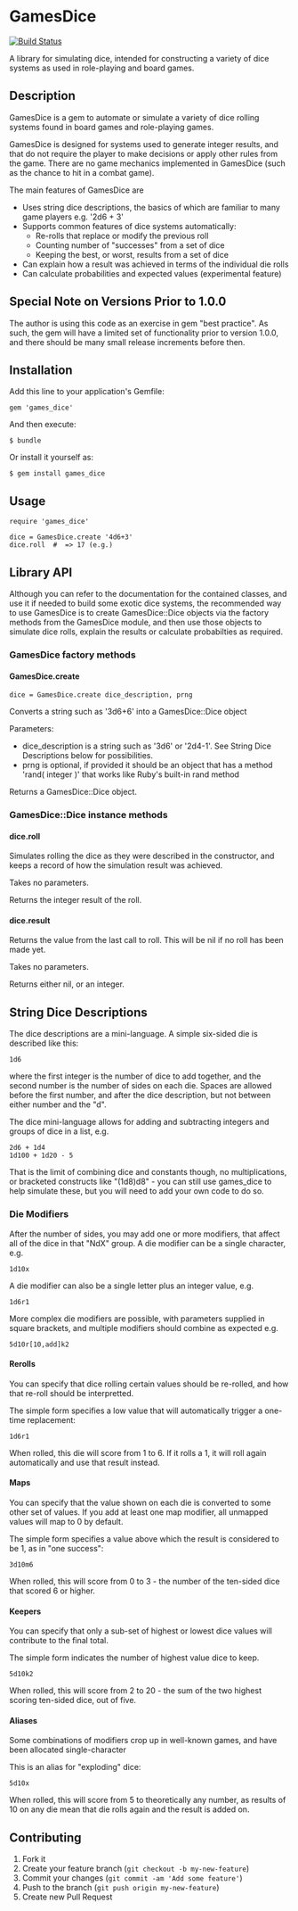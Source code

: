 # GamesDice

[![Build Status](https://travis-ci.org/neilslater/games_dice.png?branch=master)](http://travis-ci.org/neilslater/games_dice)

A library for simulating dice, intended for constructing a variety of dice systems as used in
role-playing and board games.

## Description

GamesDice is a gem to automate or simulate a variety of dice rolling systems found in board games and
role-playing games.

GamesDice is designed for systems used to generate integer results, and that do not require the
player to make decisions or apply other rules from the game. There are no game mechanics implemented
in GamesDice (such as the chance to hit in a combat game).

The main features of GamesDice are

 * Uses string dice descriptions, the basics of which are familiar to many game players e.g. '2d6 + 3'
 * Supports common features of dice systems automatically:
   * Re-rolls that replace or modify the previous roll
   * Counting number of "successes" from a set of dice
   * Keeping the best, or worst, results from a set of dice
 * Can explain how a result was achieved in terms of the individual die rolls
 * Can calculate probabilities and expected values (experimental feature)

## Special Note on Versions Prior to 1.0.0

The author is using this code as an exercise in gem "best practice". As such, the gem
will have a limited set of functionality prior to version 1.0.0, and there should be
many small release increments before then.

## Installation

Add this line to your application's Gemfile:

    gem 'games_dice'

And then execute:

    $ bundle

Or install it yourself as:

    $ gem install games_dice

## Usage

    require 'games_dice'

    dice = GamesDice.create '4d6+3'
    dice.roll  #  => 17 (e.g.)

## Library API

Although you can refer to the documentation for the contained classes, and use it if needed to
build some exotic dice systems, the recommended way to use GamesDice is to create GamesDice::Dice
objects via the factory methods from the GamesDice module, and then use those objects to simulate
dice rolls, explain the results or calculate probabilties as required.

### GamesDice factory methods

#### GamesDice.create

    dice = GamesDice.create dice_description, prng

Converts a string such as '3d6+6' into a GamesDice::Dice object

Parameters:

 * dice_description is a string such as '3d6' or '2d4-1'. See String Dice Descriptions below for possibilities.
 * prng is optional, if provided it should be an object that has a method 'rand( integer )' that works like Ruby's built-in rand method

Returns a GamesDice::Dice object.

### GamesDice::Dice instance methods

#### dice.roll

Simulates rolling the dice as they were described in the constructor, and keeps a record of how the
simulation result was achieved.

Takes no parameters.

Returns the integer result of the roll.

#### dice.result

Returns the value from the last call to roll. This will be nil if no roll has been made yet.

Takes no parameters.

Returns either nil, or an integer.

## String Dice Descriptions

The dice descriptions are a mini-language. A simple six-sided die is described like this:

    1d6

where the first integer is the number of dice to add together, and the second number is the number
of sides on each die. Spaces are allowed before the first number, and after the dice description, but
not between either number and the "d".

The dice mini-language allows for adding and subtracting integers and groups of dice in a list, e.g.

    2d6 + 1d4
    1d100 + 1d20 - 5

That is the limit of combining dice and constants though, no multiplications, or bracketed constructs
like "(1d8)d8" - you can still use games_dice to help simulate these, but you will need to add your own
code to do so.

### Die Modifiers

After the number of sides, you may add one or more modifiers, that affect all of the dice in that
"NdX" group. A die modifier can be a single character, e.g.

    1d10x

A die modifier can also be a single letter plus an integer value, e.g.

    1d6r1

More complex die modifiers are possible, with parameters supplied in square brackets, and multiple
modifiers should combine as expected e.g.

    5d10r[10,add]k2

#### Rerolls

You can specify that dice rolling certain values should be re-rolled, and how that re-roll should be
interpretted.

The simple form specifies a low value that will automatically trigger a one-time replacement:

    1d6r1

When rolled, this die will score from 1 to 6. If it rolls a 1, it will roll again automatically
and use that result instead.

#### Maps

You can specify that the value shown on each die is converted to some other set of values. If
you add at least one map modifier, all unmapped values will map to 0 by default.

The simple form specifies a value above which the result is considered to be 1, as in "one success":

    3d10m6

When rolled, this will score from 0 to 3 - the number of the ten-sided dice that scored 6 or higher.

#### Keepers

You can specify that only a sub-set of highest or lowest dice values will contribute to the final
total.

The simple form indicates the number of highest value dice to keep.

    5d10k2

When rolled, this will score from 2 to 20 - the sum of the two highest scoring ten-sided dice, out of
five.

#### Aliases

Some combinations of modifiers crop up in well-known games, and have been allocated single-character

This is an alias for "exploding" dice:

    5d10x

When rolled, this will score from 5 to theoretically any number, as results of 10 on any die mean that
die rolls again and the result is added on.


## Contributing

1. Fork it
2. Create your feature branch (`git checkout -b my-new-feature`)
3. Commit your changes (`git commit -am 'Add some feature'`)
4. Push to the branch (`git push origin my-new-feature`)
5. Create new Pull Request
